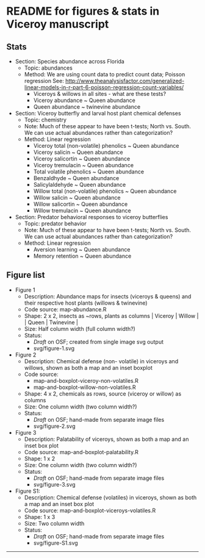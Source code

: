 # README for figures & stats in Viceroy manuscript

## Stats
+ Section: Species abundance across Florida
    + Topic: abundances
    + Method: We are using count data to predict count data; Poisson regression
    See: http://www.theanalysisfactor.com/generalized-linear-models-in-r-part-6-poisson-regression-count-variables/
        + Viceroys & willows in all sites - what are these tests?
        + Viceroy abundance ~ Queen abundance
        + Queen abundance ~ twinevine abundance
+ Section: Viceroy butterfly and larval host plant chemical defenses
    + Topic: chemistry
    + Note: Much of these appear to have been t-tests; North vs. South.
    We can use actual abundances rather than categorization?
    + Method: Linear regression
        + Viceroy total (non-volatile) phenolics ~ Queen abundance
        + Viceroy salicin ~ Queen abundance
        + Viceroy salicortin ~ Queen abundance
        + Viceroy tremulacin ~ Queen abundance
        + Total volatile phenolics ~ Queen abundance
        + Benzaldhyde ~ Queen abundance
        + Salicylaldehyde ~ Queen abundance
        + Willow total (non-volatile) phenolics ~ Queen abundance
        + Willow salicin ~ Queen abundance
        + Willow salicortin ~ Queen abundance
        + Willow tremulacin ~ Queen abundance
+ Section: Predator behavioral responses to viceroy butterflies
    + Topic: predator behavior
    + Note: Much of these appear to have been t-tests; North vs. South.
    We can use actual abundances rather than categorization?
    + Method: Linear regression
        + Aversion learning ~ Queen abundance
        + Memory retention ~ Queen abundance

## Figure list
+ Figure 1
    + Description: Abundance maps for insects (viceroys & queens) and their 
    respective host plants (willows & twinevine)
    + Code source: map-abundance.R
    + Shape: 2 x 2, insects as ~rows, plants as columns
        | Viceroy | Willow    |
        | Queen   | Twinevine |
    + Size: Half column width (full column width?)
    + Status: 
        + _Draft_ on OSF; created from single image svg output
        + svg/figure-1.svg
+ Figure 2
    + Description: Chemical defense (non- volatile) in viceroys and willows, 
    shown as both a map and an inset boxplot
    + Code source:
        + map-and-boxplot-viceroy-non-volatiles.R
        + map-and-boxplot-willow-non-volatiles.R
    + Shape: 4 x 2, chemicals as rows, source (viceroy or willow) as columns
    + Size: One column width (two column width?)
    + Status:
        + _Draft_ on OSF; hand-made from separate image files
        + svg/figure-2.svg
+ Figure 3
    + Description: Palatability of viceroys, shown as both a map and an inset 
    box plot
    + Code source: map-and-boxplot-palatability.R
    + Shape: 1 x 2
    + Size: One column width (two column width?)
    + Status:
        + _Draft_ on OSF; hand-made from separate image files
        + svg/figure-3.svg
+ Figure S1:
    + Description: Chemical defense (volatiles) in viceroys, shown as both a 
    map and an inset box plot
    + Code source: map-and-boxplot-viceroys-volatiles.R
    + Shape: 1 x 3
    + Size: Two column width
    + Status:
        + _Draft_ on OSF; hand-made from separate image files
        + svg/figure-S1.svg

--------------------------------------------------------------------------------
